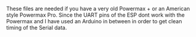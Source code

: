 These files are needed if you have a very old Powermax + or an American style Powermax Pro. Since the UART pins of the ESP dont work with the Powermax and I have used an Arduino in between in order to get clean timing of the Serial data.
